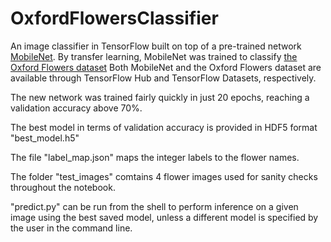 # OxfordFlowersClassifier
An image classifier in TensorFlow built on top of a pre-trained network [MobileNet](https://tfhub.dev/google/tf2-preview/mobilenet_v2/feature_vector/4).
By transfer learning, MobileNet was trained to classify [the Oxford Flowers dataset](https://www.robots.ox.ac.uk/~vgg/data/flowers/102/index.html)
Both MobileNet and the Oxford Flowers dataset are available through TensorFlow Hub and TensorFlow Datasets, respectively.

The new network was trained fairly quickly in just 20 epochs, reaching a validation accuracy above 70%.

The best model in terms of validation accuracy is provided in HDF5 format "best_model.h5"

The file "label_map.json" maps the integer labels to the flower names.

The folder "test_images" comtains 4 flower images used for sanity checks throughout the notebook.

"predict.py" can be run from the shell to perform inference on a given image using the best saved model, unless a different model is specified by the user in the command line.
